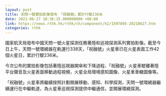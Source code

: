 ```yaml
---
layout: post
title: 天問一號實拍影像發布　「祝融號」累計行駛236米
date: 2021-06-27 10:36:15.000000000 +08:00
link: https://news.rthk.hk/rthk/ch/component/k2/1597895-20210627.htm
categories: rthk
---
```


國家航天局發布中國天問一號火星探測任務著陸和巡視探測系列實拍影像。截至今日上午，天問一號環繞器在軌運行338天，「祝融號」火星車已在火星表面工作42個火星日，累計行駛236米。

今次公布的實拍影像包括著陸巡視器開傘和下降過程、「祝融號」火星車駛離著陸平台聲音及火星表面移動過程視頻，火星全局環境感知圖像、火星車車轍圖像等。

「祝融號」火星車將繼續按照計劃開展移動、感知、科學探測，天問一號環繞器繼續運行在中繼軌道，為火星車巡視探測提供中繼通信，並開展環繞探測。
